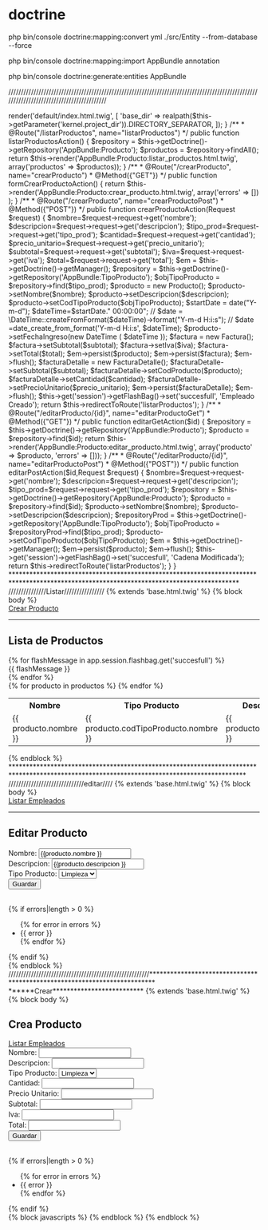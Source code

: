 # doctrine
php bin/console doctrine:mapping:convert yml ./src/Entity --from-database --force

php bin/console doctrine:mapping:import AppBundle annotation

php bin/console doctrine:generate:entities AppBundle

//////////////////////////////////////////////////////////////////////////////////////////////////////////////////////////////////////////

<?php

namespace AppBundle\Controller;

use Sensio\Bundle\FrameworkExtraBundle\Configuration\Route;
use Symfony\Bundle\FrameworkBundle\Controller\Controller;
use Symfony\Component\HttpFoundation\Request;
use Sensio\Bundle\FrameworkExtraBundle\Configuration\Method;
use AppBundle\Entity\Producto;
use AppBundle\Entity\Factura;
use AppBundle\Entity\FacturaDetalle;
use DateTime;

class DefaultController extends Controller
{
    /**
     * @Route("/", name="homepage")
     */
    public function indexAction(Request $request)
    {
        // replace this example code with whatever you need
        return $this->render('default/index.html.twig', [
            'base_dir' => realpath($this->getParameter('kernel.project_dir')).DIRECTORY_SEPARATOR,
        ]);
    }
    
        /**
	 * @Route("/listarProductos", name="listarProductos")
	 */
	public function listarProductosAction()
	{
		$repository = $this->getDoctrine()->getRepository('AppBundle:Producto');
		$productos = $repository->findAll();
                
		return $this->render('AppBundle:Producto:listar_productos.html.twig', array('productos' => $productos));
	}
        
        
    /**
     * @Route("/crearProducto", name="crearProducto")
     * @Method({"GET"})
     */
    public function formCrearProductoAction()
    {
    	
    	return $this->render('AppBundle:Producto:crear_producto.html.twig', 
    			array('errors' => [])
    			);
    }     
    
    
    
    /**
     * @Route("/crearProducto", name="crearProductoPost")
     * @Method({"POST"})
     */
    public function crearProductoAction(Request $request)
    {
    	$nombre=$request->request->get('nombre');
    	$descripcion=$request->request->get('descripcion');
    	$tipo_prod=$request->request->get('tipo_prod');
        
        $cantidad=$request->request->get('cantidad');
        $precio_unitario=$request->request->get('precio_unitario');
        $subtotal=$request->request->get('subtotal');
        $iva=$request->request->get('iva');
        $total=$request->request->get('total');
        
        $em = $this->getDoctrine()->getManager();
        $repository = $this->getDoctrine()->getRepository('AppBundle:TipoProducto');
    	$objTipoProducto = $repository->find($tipo_prod);
    	
    	$producto = new Producto();
    	$producto->setNombre($nombre);
    	$producto->setDescripcion($descripcion);
    	$producto->setCodTipoProducto($objTipoProducto);
        $startDate = date("Y-m-d");
        $dateTime=$startDate." 00:00:00";
       // $date = \DateTime::createFromFormat($dateTime)->format("Y-m-d H:i:s");
      //  $date =date_create_from_format('Y-m-d H:i:s', $dateTime);
        $producto->setFechaIngreso(new DateTime ( $dateTime ));
    	
        $factura = new Factura();
    	$factura->setSubtotal($subtotal);
    	$factura->setIva($iva);
    	$factura->setTotal($total);
        
        $em->persist($producto);
        $em->persist($factura);
        $em->flush();
        
        $facturaDetalle = new FacturaDetalle();
    	$facturaDetalle->setSubtotal($subtotal);
    	$facturaDetalle->setCodProducto($producto);
    	$facturaDetalle->setCantidad($cantidad);
        $facturaDetalle->setPrecioUnitario($precio_unitario);
        
        $em->persist($facturaDetalle);
        $em->flush();
    	
    	
    	
    	$this->get('session')->getFlashBag()->set('succesfull', 'Empleado Creado');
    	return $this->redirectToRoute('listarProductos');	
    }
    
    
    
    /**
     * @Route("/editarProducto/{id}", name="editarProductoGet")
     * @Method({"GET"})
     */
    public function editarGetAction($id)
    {
    	
    	$repository = $this->getDoctrine()->getRepository('AppBundle:Producto');
    	$producto = $repository->find($id);	
    	return $this->render('AppBundle:Producto:editar_producto.html.twig', array('producto' => $producto, 'errors' => []));
    	
    }
    
    
    
   /**
     * @Route("/editarProducto/{id}", name="editarProductoPost")
     * @Method({"POST"})
     */
    public function editarPostAction($id,Request $request)
    {
    	$nombre=$request->request->get('nombre');
    	$descripcion=$request->request->get('descripcion');
    	$tipo_prod=$request->request->get('tipo_prod');
    	
    	$repository = $this->getDoctrine()->getRepository('AppBundle:Producto');
    	$producto = $repository->find($id);

    	$producto->setNombre($nombre);
    	$producto->setDescripcion($descripcion);
        $repositoryProd = $this->getDoctrine()->getRepository('AppBundle:TipoProducto');
    	$objTipoProducto = $repositoryProd->find($tipo_prod);
    	$producto->setCodTipoProducto($objTipoProducto);
    	
    	$em = $this->getDoctrine()->getManager();
    	$em->persist($producto);
    	$em->flush();
    	$this->get('session')->getFlashBag()->set('succesfull', 'Cadena Modificada');
    	return $this->redirectToRoute('listarProductos');

    }
    
    
    
}
*****************************************************************************************************************************************

///////////////Listar////////////////

{% extends 'base.html.twig' %}

{% block body %}


         <div class="col-sm-12 col-md-10 col-md-offset-1 main">
          <a class="btn btn-warning" href="{{ path('crearProducto')}}">Crear Producto</a>
         <hr>
          <h2 class="sub-header">Lista de Productos</h2>

          {% for flashMessage in app.session.flashbag.get('succesfull') %}
                <div class='alert alert-success'>
                    {{ flashMessage }}
                </div>
          {% endfor %}
          
          <div class="table-responsive">
            <table class="table table-striped">
                <tr>
                    <th>Nombre</th>
                    <th>Tipo Producto</th>
                    <th>Descripcion</th>
                    <th>Fecha Ingreso</th>
                    
                    <th></th>
                </tr>
                {% for producto in productos %}
                <tr>
                    <td>{{ producto.nombre }}</td>
                    <td>{{ producto.codTipoProducto.nombre }}</td>
                    <td>{{ producto.descripcion }}</td>
                    <td>{{ producto.fechaIngreso|date('Y-m-d') }}</td>
                    
                    <td>
                        <a class="btn btn-primary" href="{{ path('editarProductoGet', {'id' : producto.codigo} )}}">Modificar
                        
                    </td>
                    
                </tr>
                {% endfor %}
            </table>
          </div>
        </div>

{% endblock %}
*******************************************************************************************************************************************
//////////////////////////////editar////

{% extends 'base.html.twig' %}

{% block body %}

<div class="col-sm-9 col-sm-offset-3 col-md-10 col-md-offset-4 main">
        <div class="col-lg-4">
         <a class="btn btn-warning" href="{{ path('listarProductos')}}">Listar Empleados</a>
         <hr>
          <h2 class="sub-header">Editar Producto</h2>
            <form action="" method="POST">
              <div class="form-group">
                <label for="nombre">Nombre:</label>
                <input type="text" class="form-control" id="nombre" value="{{producto.nombre }}" name="nombre" required>
              </div>
              <div class="form-group">
                <label for="descripcion">Descripcion:</label>
                <input type="text" class="form-control" id="descripcion" value="{{producto.descripcion }}" name="descripcion" required>
              </div>
               <div class="form-group">
                <label for="descripcion">Tipo Producto:</label>
                <select class="selectpicker" id="tipo_prod" name="tipo_prod">
                    <option value="1">Limpieza</option>
                    <option value="2">Utiles</option>
                   
                </select>
              </div>
              <button type="submit" class="btn btn-default btn-success">Guardar</button>
            </form>
            <br>
        </div>          
</div>

<div class="col-sm-9 col-sm-offset-3 col-md-10 col-md-offset-2 main">
        <div class="col-lg-4">
            {% if errors|length > 0 %}
                <div class="alert alert-danger">
                        <ul>
                        {% for error in errors %}
                           <li>{{ error }}</li>
                        {% endfor %}
                    </ul>
                </div>
            {% endif %}
        </div>  

</div>


{% endblock %}

////////////////////////////////////////////////////////*************************************************************************
******Crear**************************

{% extends 'base.html.twig' %}

{% block body %}

<div class="col-sm-9 col-sm-offset-3 col-md-10 col-md-offset-4 main">
        <div class="col-lg-4">
          <h2 class="sub-header">Crea Producto</h2>
            <a class="btn btn-warning" href="{{ path('listarProductos')}}">Listar Empleados</a>
            <form action="{{ path('crearProducto')}}" method="POST">
              <div class="form-group">
                <label for="nombre">Nombre:</label>
                <input type="text" class="form-control" id="nombre" name="nombre" required>
              </div>
              <div class="form-group">
                <label for="descripcion">Descripcion:</label>
                <input type="text" class="form-control" id="descripcion" name="descripcion" required>
              </div>
               <div class="form-group">
                <label for="descripcion">Tipo Producto:</label>
                <select class="selectpicker" id="tipo_prod" name="tipo_prod">
                    <option value="1">Limpieza</option>
                   
                </select>
              </div>
                <div class="form-group">
                <label for="descripcion">Cantidad:</label>
                <input type="text" class="form-control" id="cantidad" name="cantidad" required>
              </div>
                <div class="form-group">
                <label for="descripcion">Precio Unitario:</label>
                <input type="text" class="form-control" id="precio_unitario" name="precio_unitario" required>
              </div>
                <div class="form-group">
                <label for="descripcion">Subtotal:</label>
                <input type="text" class="form-control" id="subtotal" name="subtotal" required>
              </div>
               <div class="form-group">
                <label for="descripcion">Iva:</label>
                <input type="text" class="form-control" id="iva" name="iva" required>
              </div>
                 <div class="form-group">
                <label for="descripcion">Total:</label>
                <input type="text" class="form-control" id="total" name="total" required>
              </div>
              
              <button type="submit" class="btn btn-default btn-success">Guardar</button>
            </form>
            <br>
        </div>          
</div>

<div class="col-sm-9 col-sm-offset-3 col-md-10 col-md-offset-2 main">
        <div class="col-lg-4">
            {% if errors|length > 0 %}
                <div class="alert alert-danger">
                        <ul>
                        {% for error in errors %}
                           <li>{{ error }}</li>
                        {% endfor %}
                    </ul>
                </div>
            {% endif %}
        </div>  

</div>

{% block javascripts %}
       
        
{% endblock %}

{% endblock %}


